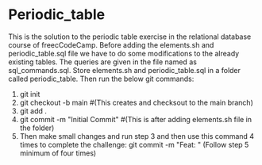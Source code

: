 # Periodic_table
This is the solution to the periodic table exercise in the relational database course of freecCodeCamp.
Before adding the elements.sh and periodic_table.sql file we have to do some modifications to the already existing tables.
The queries are given in the file named as sql_commands.sql.
Store elements.sh and periodic_table.sql in a folder called periodic_table.
Then run the below git commands:
1. git init
2. git checkout -b main     #(This creates and checksout to  the main branch)
3. git add .
4. git commit -m "Initial Commit"  #(This is after adding elements.sh file in the folder)
5. Then make small changes and run step 3 and then use this command 4 times to complete the challenge:
   git commit -m "Feat: "
   (Follow step 5 minimum of four times)

